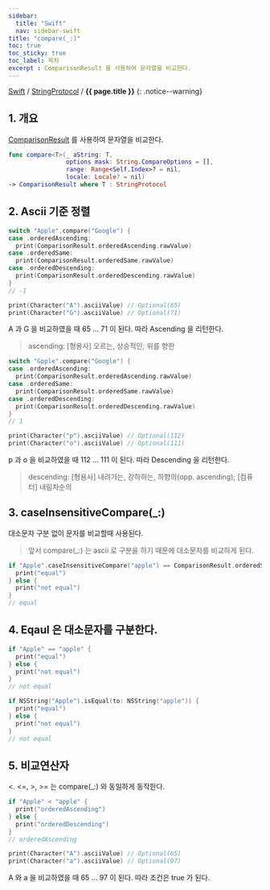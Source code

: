 ```yaml
---
sidebar:
  title: "Swift"
  nav: sidebar-swift
title: "compare(_:)"
toc: true
toc_sticky: true
toc_label: 목차
excerpt : ComparisonResult 를 사용하여 문자열을 비교한다. 
---
```

[Swift](/swift/) / [StringProtocol](/swift/stringprotocol/) / **{{ page.title }}**
{: .notice--warning}

## 1. 개요
[ComparisonResult](/ios/foundation/filters-and-sorting/ComparisonResult/) 를 사용하여 문자열을 비교한다.

```swift
func compare<T>(_ aString: T,
                options mask: String.CompareOptions = [],
                range: Range<Self.Index>? = nil,
                locale: Locale? = nil)
-> ComparisonResult where T : StringProtocol
```

## 2. Ascii 기준 정렬
```swift
switch "Apple".compare("Google") {
case .orderedAscending:
  print(ComparisonResult.orderedAscending.rawValue)
case .orderedSame:
  print(ComparisonResult.orderedSame.rawValue)
case .orderedDescending:
  print(ComparisonResult.orderedDescending.rawValue)
}
// -1
```
```swift
print(Character("A").asciiValue) // Optional(65)
print(Character("G").asciiValue) // Optional(71)
```
A 과 G 을 비교하였을 때 65 ... 71 이 된다. 따라 Ascending 을 리턴한다.
>ascending: [형용사] 오르는, 상승적인; 위를 향한

```swift
switch "Gpple".compare("Google") {
case .orderedAscending:
  print(ComparisonResult.orderedAscending.rawValue)
case .orderedSame:
  print(ComparisonResult.orderedSame.rawValue)
case .orderedDescending:
  print(ComparisonResult.orderedDescending.rawValue)
}
// 1
```
```swift
print(Character("p").asciiValue) // Optional(112)
print(Character("o").asciiValue) // Optional(111)
```
p 과 o 을 비교하였을 때 112 ... 111 이 된다. 따라 Descending 을 리턴한다.
>descending: [형용사] 내려가는, 강하하는, 하향의(opp. ascending); [컴퓨터] 내림차순의

## 3. caseInsensitiveCompare(_:)
대소문자 구분 없이 문자를 비교할때 사용된다.
>앞서 compare(_:) 는 ascii 로 구분을 하기 때문에 대소문자를 비교하게 된다.

```swift
if "Apple".caseInsensitiveCompare("apple") == ComparisonResult.orderedSame {
  print("equal")
} else {
  print("not equal")
}
// equal
```

## 4. Eqaul 은 대소문자를 구분한다.
```swift
if "Apple" == "apple" {
  print("equal")
} else {
  print("not equal")
}
// not equal
```

```swift
if NSString("Apple").isEqual(to: NSString("apple")) {
  print("equal")
} else {
  print("not equal")
}
// not equal
```

## 5. 비교연산자
<. <=, >, >= 는 compare(_:) 와 동일하게 동작한다.
```swift
if "Apple" < "apple" {
  print("orderedAscending")
} else {
  print("orderedDescending")
}
// orderedAscending
```
```swift
print(Character("A").asciiValue) // Optional(65)
print(Character("a").asciiValue) // Optional(97)
```
A 와 a 을 비교하였을 때 65 ... 97 이 된다. 따라 조건은 true 가 된다.
